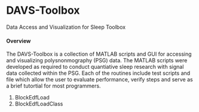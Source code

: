DAVS-Toolbox
============

Data Access and Visualization for Sleep Toolbox

#### Overview
The DAVS-Toolbox is a collection of MATLAB scripts and GUI for accessing and visualizing polysnonmography (PSG) data. The MATLAB scripts were developed as required to conduct quantiative sleep research with signal data collected within the PSG. Each of the routines include test scripts and file which allow the user to evaluate performance, verify steps and serve as a brief tutortial for most programmers.  

1. BlockEdfLoad
2. BlockEdfLoadClass

